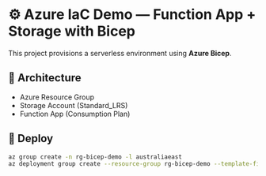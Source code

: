 # ⚙️ Azure IaC Demo — Function App + Storage with Bicep

This project provisions a serverless environment using **Azure Bicep**.

## 🧩 Architecture
- Azure Resource Group
- Storage Account (Standard_LRS)
- Function App (Consumption Plan)

## 🚀 Deploy
```bash
az group create -n rg-bicep-demo -l australiaeast
az deployment group create --resource-group rg-bicep-demo --template-file main.bicep
